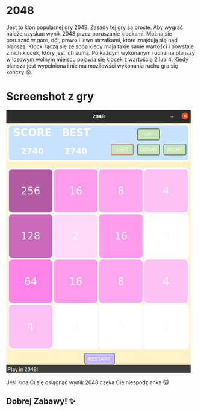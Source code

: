 # 2048 
Jest to klon popularnej gry 2048.
Zasady tej gry są proste. Aby wygrać należe uzyskac wynik 2048 przez poruszanie klockami.
Można sie poruszać w góre, dół, prawo i lewo strzałkami, które znajdują się nad planszą.
Klocki łączą się ze sobą kiedy maja takie same wartości i powstaje z nich klocek, który jest ich sumą.
Po każdym wykonanym ruchu na planszy w losowym wolnym miejscu pojawia się klocek z wartością 2 lub 4.
Kiedy plansza jest wypełniona i nie ma możliowści wykonania ruchu gra się kończy :worried:.  
# Screenshot z gry

<img src="2048.png"/>

Jeśli uda Ci się osiągnąć wynik 2048 czeka Cię niespodzianka :cat:

## Dobrej Zabawy! :sparkles:
